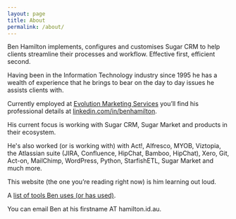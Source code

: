 ```yaml
---
layout: page
title: About
permalink: /about/
---
```


Ben Hamilton implements, configures and customises Sugar CRM to help clients streamline their processes and workflow. Effective first, efficient second.

Having been in the Information Technology industry since 1995 he has a wealth of experience that he brings to bear on the day to day issues he assists clients with.

Currently employed at [Evolution Marketing Services](https://evolutionmarketing.com.au/) you’ll find his professional details at [linkedin.com/in/benhamilton](https://linkedin.com/in/benhamilton).

His current focus is working with Sugar CRM, Sugar Market and products in their ecosystem.

He's also worked (or is working with) with Act!, Alfresco, MYOB, Viztopia, the Atlassian suite (JIRA, Confluence, HipChat, Bamboo, HipChat), Xero, Git, Act-on, MailChimp, WordPress, Python, StarfishETL, Sugar Market and much more.

This website (the one you’re reading right now) is him learning out loud.

A [list of tools Ben uses (or has used)](http://ben.hamilton.id.au/tools).

You can email Ben at his firstname AT hamilton.id.au.
